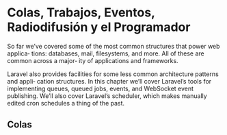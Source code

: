 # Colas, Trabajos, Eventos, Radiodifusión y el Programador

So far we’ve covered some of the most common structures that power web applica‐
tions: databases, mail, filesystems, and more. All of these are common across a major‐
ity of applications and frameworks.

Laravel also provides facilities for some less common architecture patterns and appli‐
cation structures. In this chapter we’ll cover Laravel’s tools for implementing queues,
queued jobs, events, and WebSocket event publishing. We’ll also cover Laravel’s
scheduler, which makes manually edited cron schedules a thing of the past.

## Colas